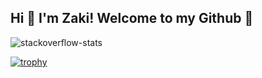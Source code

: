 ## Hi 👋 I'm Zaki! Welcome to my Github 🐙

![stackoverflow-stats](https://github-stackoverflow-readme.vercel.app/?userId=864046)

[![trophy](https://github-profile-trophy.vercel.app/?username=zkwsk)](https://github.com/zkwsk/github-profile-trophy)

<!--
**zkwsk/zkwsk** is a ✨ _special_ ✨ repository because its `README.md` (this file) appears on your GitHub profile.

Here are some ideas to get you started:

- 🔭 I’m currently working on ...
- 🌱 I’m currently learning ...
- 👯 I’m looking to collaborate on ...
- 🤔 I’m looking for help with ...
- 💬 Ask me about ...
- 📫 How to reach me: ...
- 😄 Pronouns: ...
- ⚡ Fun fact: ...
-->
